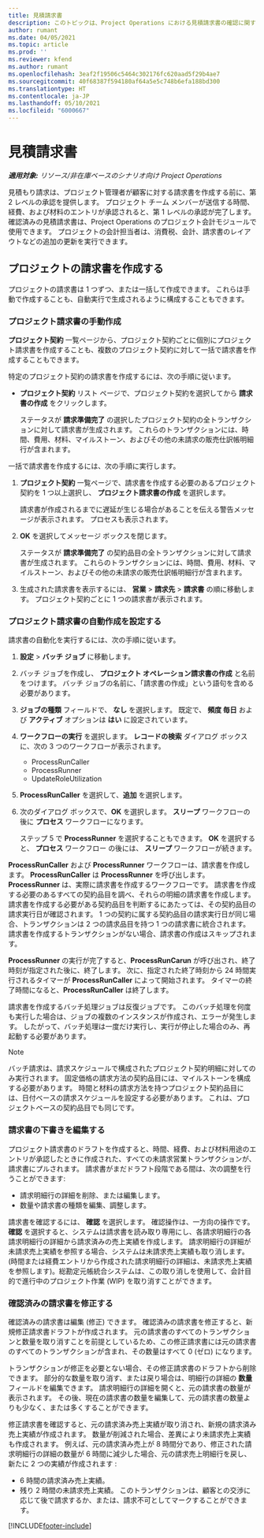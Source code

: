 ```yaml
---
title: 見積請求書
description: このトピックは、Project Operations における見積請求書の確認に関する情報を提供します。
author: rumant
ms.date: 04/05/2021
ms.topic: article
ms.prod: ''
ms.reviewer: kfend
ms.author: rumant
ms.openlocfilehash: 3eaf2f19506c5464c302176fc620aad5f29b4ae7
ms.sourcegitcommit: 40f68387f594180af64a5e5c748b6efa188bd300
ms.translationtype: HT
ms.contentlocale: ja-JP
ms.lasthandoff: 05/10/2021
ms.locfileid: "6000667"
---
```

# <a name="proforma-invoices"></a>見積請求書

_**適用対象:** リソース/非在庫ベースのシナリオ向け Project Operations_

見積もり請求は、プロジェクト管理者が顧客に対する請求書を作成する前に、第 2 レベルの承認を提供します。 プロジェクト チーム メンバーが送信する時間、経費、および材料のエントリが承認されると、第 1 レベルの承認が完了します。 確認済みの見積請求書は、Project Operations のプロジェクト会計モジュールで使用できます。 プロジェクトの会計担当者は、消費税、会計、請求書のレイアウトなどの追加の更新を実行できます。


## <a name="creating-project-invoices"></a>プロジェクトの請求書を作成する

プロジェクトの請求書は 1 つずつ、または一括して作成できます。 これらは手動で作成することも、自動実行で生成されるように構成することもできます。

### <a name="manually-create-project-invoices"></a>プロジェクト請求書の手動作成 

**プロジェクト契約** 一覧ページから、プロジェクト契約ごとに個別にプロジェクト請求書を作成することも、複数のプロジェクト契約に対して一括で請求書を作成することもできます。

特定のプロジェクト契約の請求書を作成するには、次の手順に従います。

- **プロジェクト契約** リスト ページで、プロジェクト契約を選択してから **請求書の作成** をクリックします。

    ステータスが **請求準備完了** の選択したプロジェクト契約の全トランザクションに対して請求書が生成されます。 これらのトランザクションには、時間、費用、材料、マイルストーン、およびその他の未請求の販売仕訳帳明細行が含まれます。

一括で請求書を作成するには、次の手順に実行します。

1. **プロジェクト契約** 一覧ページで、請求書を作成する必要のあるプロジェクト契約を 1 つ以上選択し、 **プロジェクト請求書の作成** を選択します。

    請求書が作成されるまでに遅延が生じる場合があることを伝える警告メッセージが表示されます。 プロセスも表示されます。

2. **OK** を選択してメッセージ ボックスを閉じます。

    ステータスが **請求準備完了** の契約品目の全トランザクションに対して請求書が生成されます。 これらのトランザクションには、時間、費用、材料、マイルストーン、およびその他の未請求の販売仕訳帳明細行が含まれます。

3. 生成された請求書を表示するには、 **営業** \> **請求先** \> **請求書** の順に移動します。 プロジェクト契約ごとに 1 つの請求書が表示されます。

### <a name="set-up-automated-creation-of-project-invoices"></a>プロジェクト請求書の自動作成を設定する 

請求書の自動化を実行するには、次の手順に従います。

1. **設定** \> **バッチ ジョブ** に移動します。
2. バッチ ジョブを作成し、 **プロジェクト オペレーション請求書の作成** と名前をつけます。 バッチ ジョブの名前に、「請求書の作成」という語句を含める必要があります。
3. **ジョブの種類** フィールドで、 **なし** を選択します。 既定で、 **頻度 毎日** および **アクティブ** オプションは **はい** に設定されています。
4. **ワークフローの実行** を選択します。 **レコードの検索** ダイアログ ボックスに、次の 3 つのワークフローが表示されます。

    - ProcessRunCaller
    - ProcessRunner
    - UpdateRoleUtilization

5. **ProcessRunCaller** を選択して、**追加** を選択します。
6. 次のダイアログ ボックスで、**OK** を選択します。 **スリープ** ワークフローの後に **プロセス** ワークフローになります。

    ステップ 5 で **ProcessRunner** を選択することもできます。 **OK** を選択すると、 **プロセス** ワークフロー の後には、 **スリープ** ワークフローが続きます。

**ProcessRunCaller** および **ProcessRunner** ワークフローは、請求書を作成します。 **ProcessRunCaller** は **ProcessRunner** を呼び出します。 **ProcessRunner** は、実際に請求書を作成するワークフローです。 請求書を作成する必要のあるすべての契約品目を調べ、それらの明細の請求書を作成します。 請求書を作成する必要がある契約品目を判断するにあたっては、その契約品目の請求実行日が確認されます。 1 つの契約に属する契約品目の請求実行日が同じ場合、トランザクションは 2 つの請求品目を持つ 1 つの請求書に統合されます。 請求書を作成するトランザクションがない場合、請求書の作成はスキップされます。

**ProcessRunner** の実行が完了すると、**ProcessRunCarun** が呼び出され、終了時刻が指定された後に、終了します。 次に、指定された終了時刻から 24 時間実行されるタイマーが **ProcessRunCaller** によって開始されます。 タイマーの終了時間になると、**ProcessRunCaller** は終了します。

請求書を作成するバッチ処理ジョブは反復ジョブです。 このバッチ処理を何度も実行した場合は、ジョブの複数のインスタンスが作成され、エラーが発生します。 したがって、バッチ処理は一度だけ実行し、実行が停止した場合のみ、再起動する必要があります。

> [!NOTE]
> バッチ請求は、請求スケジュールで構成されたプロジェクト契約明細に対してのみ実行されます。 固定価格の請求方法の契約品目には、マイルストーンを構成する必要があります。 時間と材料の請求方法を持つプロジェクト契約品目には、日付ベースの請求スケジュールを設定する必要があります。 これは、プロジェクトベースの契約品目でも同じです。      
 
### <a name="edit-a-draft-invoice"></a>請求書の下書きを編集する

プロジェクト請求書のドラフトを作成すると、時間、経費、および材料用途のエントリが承認したときに作成された、すべての未請求営業トランザクションが、請求書にプルされます。 請求書がまだドラフト段階である間は、次の調整を行うことができます:

- 請求明細行の詳細を削除、または編集します。
- 数量や請求書の種類を編集、調整します。

請求書を確認するには、 **確認** を選択します。 確認操作は、一方向の操作です。 **確認** を選択すると、システムは請求書を読み取り専用にし、各請求明細行の各請求明細行の詳細から請求済みの売上実績を作成します。 請求明細行の詳細が未請求売上実績を参照する場合、システムは未請求売上実績も取り消します。 (時間または経費エントリから作成された請求明細行の詳細は、未請求売上実績を参照します)。総勘定元帳統合システムは、この取り消しを使用して、会計目的で進行中のプロジェクト作業 (WIP) を取り消すことができます。

### <a name="correct-a-confirmed-invoice"></a>確認済みの請求書を修正する

確認済みの請求書は編集 (修正) できます。 確認済みの請求書を修正すると、新規修正請求書ドラフトが作成されます。 元の請求書のすべてのトランザクションと数量を取り消すことを前提としているため、この修正請求書には元の請求書のすべてのトランザクションが含まれ、その数量はすべて 0 (ゼロ) になります。

トランザクションが修正を必要とない場合、その修正請求書のドラフトから削除できます。 部分的な数量を取り消す、または戻り場合は、明細行の詳細の **数量** フィールドを編集できます。 請求明細行の詳細を開くと、元の請求書の数量が表示されます。 その後、現在の請求書の数量を編集して、元の請求書の数量よりも少なく、または多くすることができます。

修正請求書を確認すると、元の請求済み売上実績が取り消され、新規の請求済み売上実績が作成されます。 数量が削減された場合、差異により未請求売上実績も作成されます。 例えば、元の請求済み売上が 8 時間分であり、修正された請求明細行の詳細の数量が 6 時間に減少した場合、元の請求売上明細行を戻し、新たに 2 つの実績が作成されます :

- 6 時間の請求済み売上実績。
- 残り 2 時間の未請求売上実績。 このトランザクションは、顧客との交渉に応じて後で請求するか、または、請求不可としてマークすることができます。


[!INCLUDE[footer-include](../includes/footer-banner.md)]
